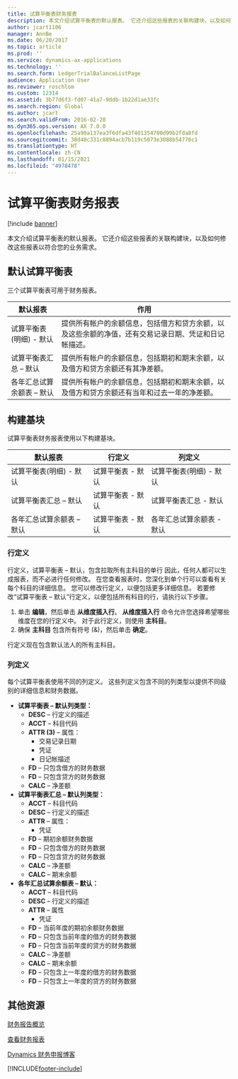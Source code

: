 ```yaml
---
title: 试算平衡表财务报表
description: 本文介绍试算平衡表的默认报表。 它还介绍这些报表的关联构建块，以及如何修改这些报表以符合您的业务需求。
author: jcart1106
manager: AnnBe
ms.date: 06/20/2017
ms.topic: article
ms.prod: ''
ms.service: dynamics-ax-applications
ms.technology: ''
ms.search.form: LedgerTrialBalanceListPage
audience: Application User
ms.reviewer: roschlom
ms.custom: 12314
ms.assetid: 3b77d6f3-fd07-41a7-9ddb-1b22d1ae33fc
ms.search.region: Global
ms.author: jcart
ms.search.validFrom: 2016-02-28
ms.dyn365.ops.version: AX 7.0.0
ms.openlocfilehash: 25a90a137ea3f6dfa43f401354780d99b2fda8fd
ms.sourcegitcommit: 38d40c331c8894acb7b119c5073e3088b54776c1
ms.translationtype: HT
ms.contentlocale: zh-CN
ms.lasthandoff: 01/15/2021
ms.locfileid: "4978478"
---
```

# <a name="trial-balance-financial-reports"></a>试算平衡表财务报表

[!include [banner](../includes/banner.md)]

本文介绍试算平衡表的默认报表。 它还介绍这些报表的关联构建块，以及如何修改这些报表以符合您的业务需求。 

<a name="default-trial-balance-reports"></a>默认试算平衡表
-----------------------------

三个试算平衡表可用于财务报表。

| 默认报表                                 | 作用                                                                                                                                                                                        |
|------------------------------------------------|-----------------------------------------------------------------------------------------------------------------------------------------------------------------------------------------------------|
| 试算平衡表(明细) - 默认               | 提供所有帐户的余额信息，包括借方和贷方余额，以及这些余额的净值，还有交易记录日期、凭证和日记帐描述。                  |
| 试算平衡表汇总 – 默认                | 提供所有帐户的余额信息，包括期初和期末余额，以及借方和贷方余额还有其净差额。                                        |
| 各年汇总试算余额表 – 默认 | 提供所有帐户的余额信息，包括期初和期末余额，以及借方和贷方余额还有当年和过去一年的净差额。 |

## <a name="building-blocks"></a>构建基块
试算平衡表财务报表使用以下构建基块。

| 默认报表                                 | 行定义          | 列定义                              |
|------------------------------------------------|-------------------------|------------------------------------------------|
| 试算平衡表(明细) - 默认               | 试算平衡表 - 默认 | 试算平衡表(明细) - 默认               |
| 试算平衡表汇总 – 默认                | 试算平衡表 - 默认 | 试算平衡表汇总 - 默认                |
| 各年汇总试算余额表 – 默认 | 试算平衡表 - 默认 | 各年汇总试算余额表 - 默认 |

### <a name="row-definition"></a>行定义

行定义，试算平衡表 – 默认，包含拉取所有主科目的单行 因此，任何人都可以生成报表，而不必进行任何修改。 在您查看报表时，您深化到单个行可以查看有关每个科目的详细信息。 您可以修改行定义，以便包括更多详细信息。 若要修改“试算平衡表 – 默认”行定义，以便包括所有科目的行，请执行以下步骤。

1.  单击 **编辑**，然后单击 **从维度插入行**。 **从维度插入行** 命令允许您选择希望哪些维度在您的行定义中。 对于此行定义，则使用 **主科目**。
2.  确保 **主科目** 包含所有符号 (&)，然后单击 **确定**。

行定义现在包含默认法人的所有主科目。

### <a name="column-definition"></a>列定义

每个试算平衡表使用不同的列定义。 这些列定义包含不同的列类型以提供不同级别的详细信息和财务数据。

-   **试算平衡表 – 默认列类型：**
    -   **DESC** – 行定义的描述
    -   **ACCT** – 科目代码
    -   **ATTR (3)** – 属性：
        -   交易记录日期
        -   凭证
        -   日记帐描述
    -   **FD** – 只包含借方的财务数据
    -   **FD** – 只包含贷方的财务数据
    -   **CALC** – 净差额
-   **试算平衡表汇总 – 默认列类型：**
    -   **ACCT** – 科目代码
    -   **DESC** – 行定义的描述
    -   **ATTR** – 属性：
        -   凭证
    -   **FD** – 期初余额财务数据
    -   **FD** – 只包含借方的财务数据
    -   **FD** – 只包含贷方的财务数据
    -   **CALC** – 净差额
    -   **CALC** – 期末余额
-   **各年汇总试算余额表 – 默认：**
    -   **ACCT** – 科目代码
    -   **DESC** – 行定义的描述
    -   **ATTR** – 属性
        -   凭证
    -   **FD** – 当前年度的期初余额财务数据
    -   **FD** – 只包含当前年度的借方的财务数据
    -   **FD** – 只包含当前年度的贷方的财务数据
    -   **CALC** – 净差额
    -   **CALC** – 期末余额
    -   **FD** – 只包含上一年度的借方的财务数据
    -   **FD** – 只包含上一年度的贷方的财务数据



<a name="additional-resources"></a>其他资源
--------

[财务报告概览](financial-reporting-getting-started.md)

[查看财务报表](view-financial-reports.md)

[Dynamics 财务申报博客](https://blogs.msdn.com/b/dynamics_financial_reporting/)





[!INCLUDE[footer-include](../../includes/footer-banner.md)]